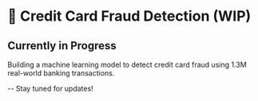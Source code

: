 # 🚧 Credit Card Fraud Detection (WIP)

## Currently in Progress 
 
Building a machine learning model to detect credit card fraud using 1.3M real-world banking transactions.

-- Stay tuned for updates!
